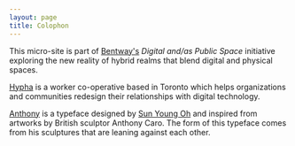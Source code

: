 ```yaml
---
layout: page
title: Colophon
---
```


This micro-site is part of [Bentway's](/bentway) _Digital and/as Public Space_ initiative exploring the new reality of hybrid realms that blend digital and physical spaces.

[Hypha](/hypha) is a worker co-operative based in Toronto which helps organizations and communities redesign their relationships with digital technology.

[Anthony](http://velvetyne.fr/fonts/anthony/) is a typeface designed by [Sun Young Oh](https://www.sunyoungoh.com/) and inspired from artworks by British sculptor Anthony Caro. The form of this typeface comes from his sculptures that are leaning against each other.

